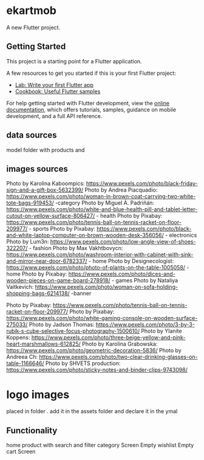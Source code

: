 # ekartmob

A new Flutter project.

## Getting Started

This project is a starting point for a Flutter application.

A few resources to get you started if this is your first Flutter project:

- [Lab: Write your first Flutter app](https://docs.flutter.dev/get-started/codelab)
- [Cookbook: Useful Flutter samples](https://docs.flutter.dev/cookbook)

For help getting started with Flutter development, view the
[online documentation](https://docs.flutter.dev/), which offers tutorials,
samples, guidance on mobile development, and a full API reference.

## data sources
model folder with products and 

## images sources

Photo by Karolina Kaboompics: https://www.pexels.com/photo/black-friday-sign-and-a-gift-box-5632399/
Photo by Andrea Piacquadio: https://www.pexels.com/photo/woman-in-brown-coat-carrying-two-white-tote-bags-919453/ -category
Photo by Miguel Á. Padriñán: https://www.pexels.com/photo/white-and-blue-health-pill-and-tablet-letter-cutout-on-yellow-surface-806427/ - health
Photo by Pixabay: https://www.pexels.com/photo/tennis-ball-on-tennis-racket-on-floor-209977/ - sports
Photo by Pixabay: https://www.pexels.com/photo/black-and-white-laptop-computer-on-brown-wooden-desk-356056/ - electronics
Photo by Lum3n: https://www.pexels.com/photo/low-angle-view-of-shoes-322207/ - fashion
Photo by Max Vakhtbovycn: https://www.pexels.com/photo/washroom-interior-with-cabinet-with-sink-and-mirror-near-door-6782337/ - home
Photo by Designecologist: https://www.pexels.com/photo/photo-of-plants-on-the-table-1005058/ - home
Photo by Pixabay: https://www.pexels.com/photo/dices-and-wooden-pieces-on-game-board-278918/ - games
Photo by Nataliya Vaitkevich: https://www.pexels.com/photo/woman-on-sofa-holding-shopping-bags-6214138/ -banner

Photo by Pixabay: https://www.pexels.com/photo/tennis-ball-on-tennis-racket-on-floor-209977/
Photo by Pixabay: https://www.pexels.com/photo/white-gaming-console-on-wooden-surface-275033/
Photo by Jadson Thomas: https://www.pexels.com/photo/3-by-3-rubik-s-cube-selective-focus-photography-1500610/
Photo by Ylanite Koppens: https://www.pexels.com/photo/three-beige-yellow-and-pink-heart-marshmallows-612825/
Photo by Karolina Grabowska: https://www.pexels.com/photo/geometric-decoration-5836/
Photo by Andreea Ch: https://www.pexels.com/photo/two-clear-drinking-glasses-on-table-1166646/
Photo by SHVETS production: https://www.pexels.com/photo/sticky-notes-and-binder-clips-9743098/

# logo images
placed in folder .
add it in the assets folder and declare it in the ymal


## Functionality 

home
product with search and filter
category Screen
Empty wishlist
Empty cart Screen

